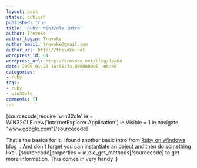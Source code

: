 ```yaml
---
layout: post
status: publish
published: true
title: 'Ruby: Win32ole intro'
author: Trevoke
author_login: Trevoke
author_email: trevoke@gmail.com
author_url: http://trevoke.net
wordpress_id: 64
wordpress_url: http://trevoke.net/blog/?p=64
date: 2009-01-23 16:55:34.000000000 -05:00
categories:
- ruby
tags:
- ruby
- win32ole
comments: []
---
```

[sourcecode]require 'win32ole'
ie = WIN32OLE.new('InternetExplorer.Application')
ie.Visible = 1
ie.navigate "www.google.com"[/sourcecode]

That's the basics for it. I found another basic intro from <a href="http://rubyonwindows.blogspot.com/2007/05/automating-internet-explorer-with-ruby_20.html">Ruby on Windows blog</a> .. And don't forget you can instantiate an object and then do something like..
[sourcecode]properties = ie.ole_get_methods[/sourcecode] to get more information. This comes in very handy :)

